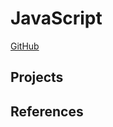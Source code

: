 # JavaScript

[GitHub](https://github.com/moixllik/studio/tree/main/javascript)

## Projects

## References
